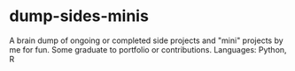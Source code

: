 # dump-sides-minis
A brain dump of ongoing or completed side projects and "mini" projects by me for fun. Some graduate to portfolio or contributions. Languages: Python, R
